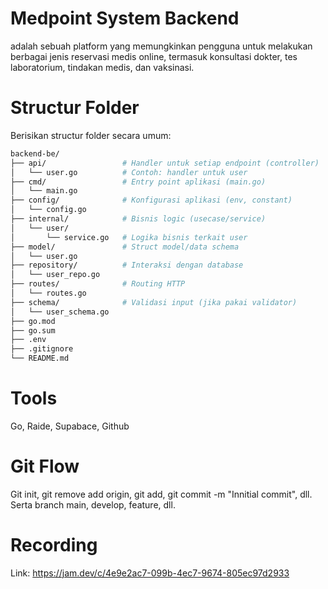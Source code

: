 # Medpoint System Backend
adalah sebuah platform yang memungkinkan pengguna untuk melakukan berbagai jenis reservasi medis online, termasuk konsultasi dokter, tes laboratorium, tindakan medis, dan vaksinasi.

# Structur Folder
Berisikan structur folder secara umum: 

```bash
backend-be/
├── api/                 # Handler untuk setiap endpoint (controller)
│   └── user.go          # Contoh: handler untuk user
├── cmd/                 # Entry point aplikasi (main.go)
│   └── main.go
├── config/              # Konfigurasi aplikasi (env, constant)
│   └── config.go
├── internal/            # Bisnis logic (usecase/service)
│   └── user/            
│       └── service.go   # Logika bisnis terkait user
├── model/               # Struct model/data schema
│   └── user.go
├── repository/          # Interaksi dengan database
│   └── user_repo.go
├── routes/              # Routing HTTP
│   └── routes.go
├── schema/              # Validasi input (jika pakai validator)
│   └── user_schema.go
├── go.mod
├── go.sum
├── .env
├── .gitignore
└── README.md
```

# Tools
Go, Raide, Supabace, Github

# Git Flow
Git init, git remove add origin, git add, git commit -m "Innitial commit", dll. Serta branch main, develop, feature, dll.

# Recording
Link: https://jam.dev/c/4e9e2ac7-099b-4ec7-9674-805ec97d2933




